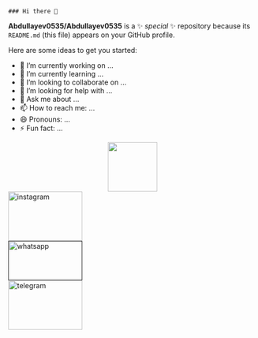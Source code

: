     ### Hi there 👋

**Abdullayev0535/Abdullayev0535** is a ✨ _special_ ✨ repository because its `README.md` (this file) appears on your GitHub profile.

Here are some ideas to get you started:

- 🔭 I’m currently working on ...
- 🌱 I’m currently learning ...
- 👯 I’m looking to collaborate on ...
- 🤔 I’m looking for help with ...
- 💬 Ask me about ...
- 📫 How to reach me: ...
- 😄 Pronouns: ...
- ⚡ Fun fact: ...


<div id="header" align="center">
  <img src="https://media.giphy.com/media/M9gbBd9nbDrOTu1Mqx/giphy.gif" width="100"/>
</div>

<div id="badges">
  <a href="https://www.instagram.com/abdullayevv691/L">
    <img width="150px" height="100px" margin-left="10px" src="https://macdata.ru/wp-content/uploads/2022/03/Pravilnoe-udalenie-akkaunta-instagram.jpg" alt="instagram"/>
  </a>
  <br>
  <a href="">
    <img width="150px" height="80px" src="https://img1.teletype.in/files/0a/0ac9e4cc-6d22-451c-8209-dcdc4ffe2cd2.png" alt="whatsapp"/>
  </a>
  <br>
  <a href="#">
    <img width="150px" height="100px" src="https://images.ua.prom.st/3411285613_w640_h2048_dq0ge5hwkaeboep.jpg?fresh=1&PIMAGE_ID=3411285613" alt="telegram"/>
  </a>
</div>
